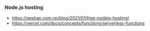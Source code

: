 ### Node.js hosting

- https://geshan.com.np/blog/2021/01/free-nodejs-hosting/
- https://vercel.com/docs/concepts/functions/serverless-functions
